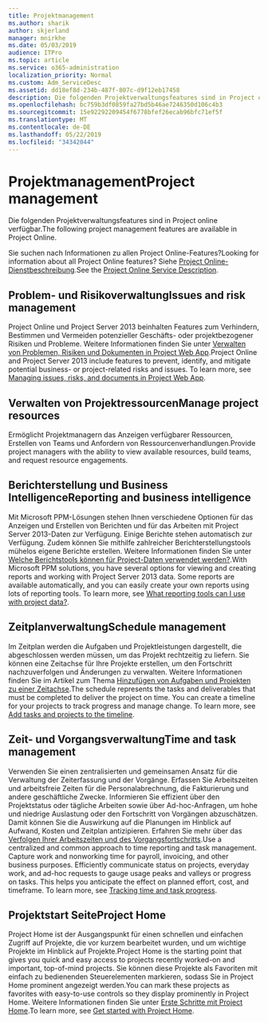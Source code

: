```yaml
---
title: Projektmanagement
ms.author: sharik
author: skjerland
manager: mnirkhe
ms.date: 05/03/2019
audience: ITPro
ms.topic: article
ms.service: o365-administration
localization_priority: Normal
ms.custom: Adm_ServiceDesc
ms.assetid: dd18ef8d-234b-487f-807c-d9f12eb17458
description: Die folgenden Projektverwaltungsfeatures sind in Project online verfügbar.
ms.openlocfilehash: bc759b3df0859fa27bd5b46ae7246350d106c4b3
ms.sourcegitcommit: 15e92292209454f6778bfef26ecab96bfc71ef5f
ms.translationtype: MT
ms.contentlocale: de-DE
ms.lasthandoff: 05/22/2019
ms.locfileid: "34342044"
---
```

# <a name="project-management"></a><span data-ttu-id="9db2e-103">Projektmanagement</span><span class="sxs-lookup"><span data-stu-id="9db2e-103">Project management</span></span>

<span data-ttu-id="9db2e-104">Die folgenden Projektverwaltungsfeatures sind in Project online verfügbar.</span><span class="sxs-lookup"><span data-stu-id="9db2e-104">The following project management features are available in Project Online.</span></span>
  
<span data-ttu-id="9db2e-105">Sie suchen nach Informationen zu allen Project Online-Features?</span><span class="sxs-lookup"><span data-stu-id="9db2e-105">Looking for information about all Project Online features?</span></span> <span data-ttu-id="9db2e-106">Siehe [Project Online-Dienstbeschreibung](project-online-service-description.md).</span><span class="sxs-lookup"><span data-stu-id="9db2e-106">See the [Project Online Service Description](project-online-service-description.md).</span></span>
  
## <a name="issues-and-risk-management"></a><span data-ttu-id="9db2e-107">Problem- und Risikoverwaltung</span><span class="sxs-lookup"><span data-stu-id="9db2e-107">Issues and risk management</span></span>
<span data-ttu-id="9db2e-108"><a name="bkmk_IssuesRiskManagement"> </a></span><span class="sxs-lookup"><span data-stu-id="9db2e-108"></span></span>

<span data-ttu-id="9db2e-p102">Project Online und Project Server 2013 beinhalten Features zum Verhindern, Bestimmen und Vermeiden potenzieller Geschäfts- oder projektbezogener Risiken und Probleme. Weitere Informationen finden Sie unter [Verwalten von Problemen, Risiken und Dokumenten in Project Web App](https://go.microsoft.com/fwlink/?LinkId=402634).</span><span class="sxs-lookup"><span data-stu-id="9db2e-p102">Project Online and Project Server 2013 include features to prevent, identify, and mitigate potential business- or project-related risks and issues. To learn more, see [Managing issues, risks, and documents in Project Web App](https://go.microsoft.com/fwlink/?LinkId=402634).</span></span>
  
## <a name="manage-project-resources"></a><span data-ttu-id="9db2e-111">Verwalten von Projektressourcen</span><span class="sxs-lookup"><span data-stu-id="9db2e-111">Manage project resources</span></span>
<span data-ttu-id="9db2e-112"><a name="bkmk_ManageProjectResources"> </a></span><span class="sxs-lookup"><span data-stu-id="9db2e-112"></span></span>

<span data-ttu-id="9db2e-113">Ermöglicht Projektmanagern das Anzeigen verfügbarer Ressourcen, Erstellen von Teams und Anfordern von Ressourcenverhandlungen.</span><span class="sxs-lookup"><span data-stu-id="9db2e-113">Provide project managers with the ability to view available resources, build teams, and request resource engagements.</span></span>
  
## <a name="reporting-and-business-intelligence"></a><span data-ttu-id="9db2e-114">Berichterstellung und Business Intelligence</span><span class="sxs-lookup"><span data-stu-id="9db2e-114">Reporting and business intelligence</span></span>
<span data-ttu-id="9db2e-115"><a name="bkmk_ReportingBusinessIntelligence"> </a></span><span class="sxs-lookup"><span data-stu-id="9db2e-115"></span></span>

<span data-ttu-id="9db2e-p103">Mit Microsoft PPM-Lösungen stehen Ihnen verschiedene Optionen für das Anzeigen und Erstellen von Berichten und für das Arbeiten mit Project Server 2013-Daten zur Verfügung. Einige Berichte stehen automatisch zur Verfügung. Zudem können Sie mithilfe zahlreicher Berichterstellungstools mühelos eigene Berichte erstellen. Weitere Informationen finden Sie unter [Welche Berichtstools können für Project-Daten verwendet werden?](https://go.microsoft.com/fwlink/?LinkId=402642).</span><span class="sxs-lookup"><span data-stu-id="9db2e-p103">With Microsoft PPM solutions, you have several options for viewing and creating reports and working with Project Server 2013 data. Some reports are available automatically, and you can easily create your own reports using lots of reporting tools. To learn more, see [What reporting tools can I use with project data?](https://go.microsoft.com/fwlink/?LinkId=402642).</span></span>
  
## <a name="schedule-management"></a><span data-ttu-id="9db2e-119">Zeitplanverwaltung</span><span class="sxs-lookup"><span data-stu-id="9db2e-119">Schedule management</span></span>
<span data-ttu-id="9db2e-120"><a name="bkmk_ScheduleManagement"> </a></span><span class="sxs-lookup"><span data-stu-id="9db2e-120"></span></span>

<span data-ttu-id="9db2e-p104">Im Zeitplan werden die Aufgaben und Projektleistungen dargestellt, die abgeschlossen werden müssen, um das Projekt rechtzeitig zu liefern. Sie können eine Zeitachse für Ihre Projekte erstellen, um den Fortschritt nachzuverfolgen und Änderungen zu verwalten. Weitere Informationen finden Sie im Artikel zum Thema [Hinzufügen von Aufgaben und Projekten zu einer Zeitachse](https://go.microsoft.com/fwlink/?LinkID=402655).</span><span class="sxs-lookup"><span data-stu-id="9db2e-p104">The schedule represents the tasks and deliverables that must be completed to deliver the project on time. You can create a timeline for your projects to track progress and manage change. To learn more, see [Add tasks and projects to the timeline](https://go.microsoft.com/fwlink/?LinkID=402655).</span></span>
  
## <a name="time-and-task-management"></a><span data-ttu-id="9db2e-124">Zeit- und Vorgangsverwaltung</span><span class="sxs-lookup"><span data-stu-id="9db2e-124">Time and task management</span></span>
<span data-ttu-id="9db2e-125"><a name="bkmk_TimeTaskManagement"> </a></span><span class="sxs-lookup"><span data-stu-id="9db2e-125"></span></span>

<span data-ttu-id="9db2e-p105">Verwenden Sie einen zentralisierten und gemeinsamen Ansatz für die Verwaltung der Zeiterfassung und der Vorgänge. Erfassen Sie Arbeitszeiten und arbeitsfreie Zeiten für die Personalabrechnung, die Fakturierung und andere geschäftliche Zwecke. Informieren Sie effizient über den Projektstatus oder tägliche Arbeiten sowie über Ad-hoc-Anfragen, um hohe und niedrige Auslastung oder den Fortschritt von Vorgängen abzuschätzen. Damit können Sie die Auswirkung auf die Planungen im Hinblick auf Aufwand, Kosten und Zeitplan antizipieren. Erfahren Sie mehr über das [Verfolgen Ihrer Arbeitszeiten und des Vorgangsfortschritts](https://go.microsoft.com/fwlink/p/?LinkId=271321).</span><span class="sxs-lookup"><span data-stu-id="9db2e-p105">Use a centralized and common approach to time reporting and task management. Capture work and nonworking time for payroll, invoicing, and other business purposes. Efficiently communicate status on projects, everyday work, and ad-hoc requests to gauge usage peaks and valleys or progress on tasks. This helps you anticipate the effect on planned effort, cost, and timeframe. To learn more, see [Tracking time and task progress](https://go.microsoft.com/fwlink/p/?LinkId=271321).</span></span>

## <a name="project-home"></a><span data-ttu-id="9db2e-131">Projektstart Seite</span><span class="sxs-lookup"><span data-stu-id="9db2e-131">Project Home</span></span>
<span data-ttu-id="9db2e-132">Project Home ist der Ausgangspunkt für einen schnellen und einfachen Zugriff auf Projekte, die vor kurzem bearbeitet wurden, und um wichtige Projekte im Hinblick auf Projekte.</span><span class="sxs-lookup"><span data-stu-id="9db2e-132">Project Home is the starting point that gives you quick and easy access to projects recently worked-on and important, top-of-mind projects.</span></span> <span data-ttu-id="9db2e-133">Sie können diese Projekte als Favoriten mit einfach zu bedienenden Steuerelementen markieren, sodass Sie in Project Home prominent angezeigt werden.</span><span class="sxs-lookup"><span data-stu-id="9db2e-133">You can mark these projects as favorites with easy-to-use controls so they display prominently in Project Home.</span></span> <span data-ttu-id="9db2e-134">Weitere Informationen finden Sie unter [Erste Schritte mit Project Home](https://support.office.com/article/get-started-with-project-home-a3b38418-35e7-4df4-8e4a-ba6a4fa0562a?ui=en-US&rs=en-US&ad=US).</span><span class="sxs-lookup"><span data-stu-id="9db2e-134">To learn more, see [Get started with Project Home](https://support.office.com/article/get-started-with-project-home-a3b38418-35e7-4df4-8e4a-ba6a4fa0562a?ui=en-US&rs=en-US&ad=US).</span></span>

